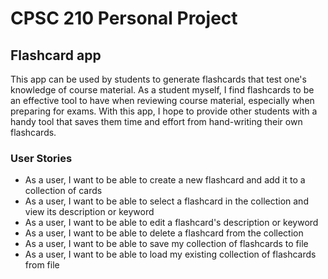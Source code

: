 # CPSC 210 Personal Project

## Flashcard app

This app can be used by students to generate flashcards that test one's knowledge of course material. As a student
myself, I find flashcards to be an effective tool to have when reviewing course material, especially when preparing
for exams. With this app, I hope to provide other students with a handy tool that saves them time and effort from 
hand-writing their own flashcards.

### User Stories

- As a user, I want to be able to create a new flashcard and add it to a collection of cards
- As a user, I want to be able to select a flashcard in the collection and view its description or keyword
- As a user, I want to be able to edit a flashcard's description or keyword
- As a user, I want to be able to delete a flashcard from the collection
- As a user, I want to be able to save my collection of flashcards to file
- As a user, I want to be able to load my existing collection of flashcards from file


